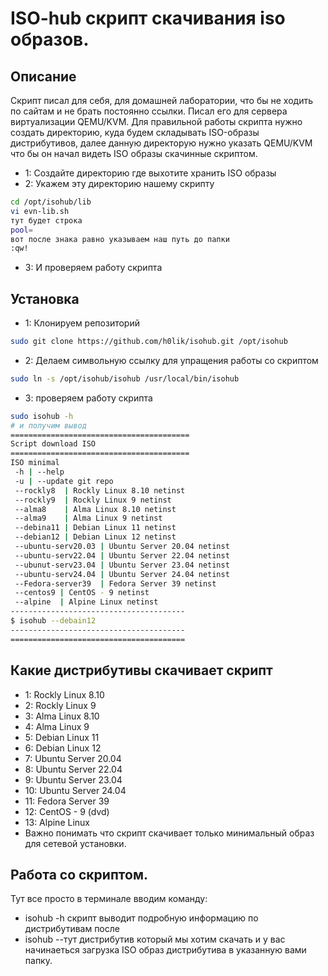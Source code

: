 # ISO-hub скрипт скачивания iso образов.
## Описание 
Скрипт писал для себя, для домашней лаборатории, что бы не ходить по сайтам и не брать постоянно ссылки.
Писал его для сервера виртуализации QEMU/KVM.
Для правильной работы скрипта нужно создать директорию, куда будем складывать ISO-образы дистрибутивов, далее данную директорую нужно указать QEMU/KVM
что бы он начал видеть ISO образы скачинные скриптом.
* 1: Создайте директорию где выхотите хранить ISO образы
* 2: Укажем эту директорию нашему скрипту
```bash 
cd /opt/isohub/lib
vi evn-lib.sh
тут будет строка 
pool= 
вот после знака равно указываем наш путь до папки 
:qw!
```
* 3: И проверяем работу скрипта
## Установка
* 1: Клонируем репозиторий 
```bash 
sudo git clone https://github.com/h0lik/isohub.git /opt/isohub
```
* 2: Делаем символьную ссылку  для упращения работы со скриптом 
```bash 
sudo ln -s /opt/isohub/isohub /usr/local/bin/isohub
```
* 3: проверяем работу скрипта
```bash 
sudo isohub -h 
# и получим вывод 
========================================
Script download ISO
========================================
ISO minimal
 -h | --help 
 -u | --update git repo
 --rockly8  | Rockly Linux 8.10 netinst
 --rockly9  | Rockly Linux 9 netinst
 --alma8    | Alma Linux 8.10 netinst
 --alma9    | Alma Linux 9 netinst
 --debina11 | Debian Linux 11 netinst
 --debian12 | Debian Linux 12 netinst
 --ubuntu-serv20.03 | Ubuntu Server 20.04 netinst
 --ubuntu-serv22.04 | Ubuntu Server 22.04 netinst
 --ubunut-serv23.04 | Ubuntu Server 23.04 netinst
 --ubuntu-serv24.04 | Ubuntu Server 24.04 netinst
 --Fedora-server39  | Fedora Server 39 netinst
 --centos9 | CentOS - 9 netinst
 --alpine  | Alpine Linux netinst
---------------------------------------
$ isohub --debain12
---------------------------------------
=======================================
```
## Какие дистрибутивы скачивает скрипт
* 1: Rockly Linux 8.10
* 2: Rockly Linux 9 
* 3: Alma Linux 8.10 
* 4: Alma Linux 9 
* 5: Debian Linux 11 
* 6: Debian Linux 12 
* 7: Ubuntu Server 20.04 
* 8: Ubuntu Server 22.04 
* 9: Ubuntu Server 23.04 
* 10: Ubuntu Server 24.04 
* 11: Fedora Server 39 
* 12: CentOS - 9 (dvd)
* 13: Alpine Linux 
* Важно понимать что скрипт скачивает только минимальный образ для сетевой установки.
## Работа со скриптом.
Тут все просто в терминале вводим команду:
* isohub -h скрипт выводит подробную информацию по дистрибутивам после 
* isohub --тут дистрибутив который мы хотим скачать 
и у вас начинаеться загрузка ISO образ дистрибутива в указанную вами папку.
